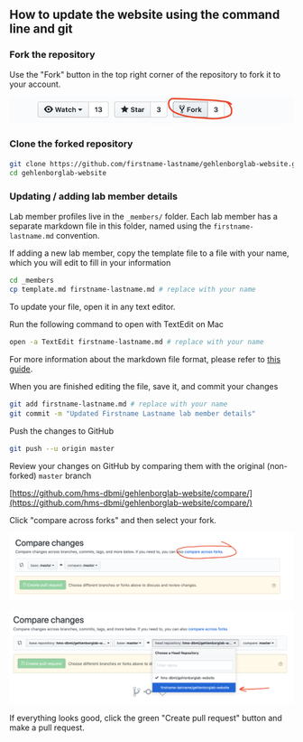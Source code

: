 ## How to update the website using the command line and git

### Fork the repository

Use the "Fork" button in the top right corner of the repository to fork it to your account.

![fork](/docs/img/00_fork.png)

### Clone the forked repository

```sh
git clone https://github.com/firstname-lastname/gehlenborglab-website.git # replace with your name
cd gehlenborglab-website
```

### Updating / adding lab member details

Lab member profiles live in the `_members/` folder. Each lab member has a separate markdown file in this folder, named using the `firstname-lastname.md` convention.

If adding a new lab member, copy the template file to a file with your name, which you will edit to fill in your information

```sh
cd _members
cp template.md firstname-lastname.md # replace with your name
```

To update your file, open it in any text editor.

Run the following command to open with TextEdit on Mac

```sh
open -a TextEdit firstname-lastname.md # replace with your name
```

For more information about the markdown file format, please refer to [this guide](https://guides.github.com/features/mastering-markdown/).

When you are finished editing the file, save it, and commit your changes

```sh
git add firstname-lastname.md # replace with your name
git commit -m "Updated Firstname Lastname lab member details"
```

Push the changes to GitHub

```sh
git push --u origin master
```

Review your changes on GitHub by comparing them with the original (non-forked) `master` branch

[https://github.com/hms-dbmi/gehlenborglab-website/compare/](https://github.com/hms-dbmi/gehlenborglab-website/compare/)


Click "compare across forks" and then select your fork.

![compare changes](/docs/img/01_compare_changes.png)

![select fork](/docs/img/02_select_fork.png)

If everything looks good, click the green "Create pull request" button and make a pull request.